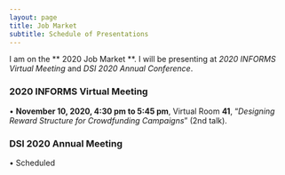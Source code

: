 ```yaml
---
layout: page
title: Job Market
subtitle: Schedule of Presentations
---
```


I am on the ** 2020 Job Market **. I will be presenting at *2020 INFORMS Virtual Meeting* and *DSI 2020 Annual Conference*.

### 2020 INFORMS Virtual Meeting

•	**November 10, 2020, 4:30 pm to 5:45 pm**, Virtual Room **41**, “*Designing Reward Structure for Crowdfunding Campaigns*” (2nd talk).

### DSI 2020 Annual Meeting

•	Scheduled

